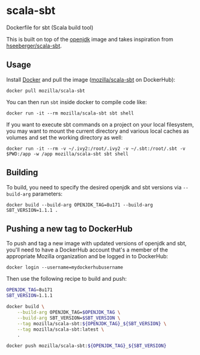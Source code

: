 # scala-sbt
Dockerfile for sbt (Scala build tool)

This is built on top of the
[openjdk](https://hub.docker.com/_/openjdk/) image
and takes inspiration from
[hseeberger/scala-sbt](https://github.com/hseeberger/scala-sbt).

## Usage

Install [Docker](https://www.docker.com/) and pull the image
([mozilla/scala-sbt](https://hub.docker.com/r/mozilla/scala-sbt/) on DockerHub):

    docker pull mozilla/scala-sbt

You can then run `sbt` inside docker to compile code like:

    docker run -it --rm mozilla/scala-sbt sbt shell

If you want to execute sbt commands on a project on your local
filesystem, you may want to mount the current directory and various
local caches as volumes and set the working directory as well:

    docker run -it --rm -v ~/.ivy2:/root/.ivy2 -v ~/.sbt:/root/.sbt -v $PWD:/app -w /app mozilla/scala-sbt sbt shell

## Building

To build, you need to specify the desired openjdk and sbt versions via
`--build-arg` parameters:

    docker build --build-arg OPENJDK_TAG=8u171 --build-arg SBT_VERSION=1.1.1 .

## Pushing a new tag to DockerHub

To push and tag a new image with updated versions of openjdk and sbt,
you'll need to have a DockerHub account that's a member of the appropriate
Mozilla organization and be logged in to DockerHub:

    docker login --username=mydockerhubusername

Then use the following recipe to build and push:

```bash
OPENJDK_TAG=8u171
SBT_VERSION=1.1.1

docker build \
    --build-arg OPENJDK_TAG=$OPENJDK_TAG \
    --build-arg SBT_VERSION=$SBT_VERSION \
    --tag mozilla/scala-sbt:${OPENJDK_TAG}_${SBT_VERSION} \
    --tag mozilla/scala-sbt:latest \
    .

docker push mozilla/scala-sbt:${OPENJDK_TAG}_${SBT_VERSION}
```
